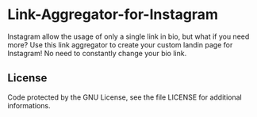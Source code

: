 # Link-Aggregator-for-Instagram
Instagram allow the usage of only a single link in bio, but what if you need more? Use this link aggregator to create your custom landin
page for Instagram! No need to constantly change your bio link.

## License
Code protected by the GNU License, see the file LICENSE for additional informations.
